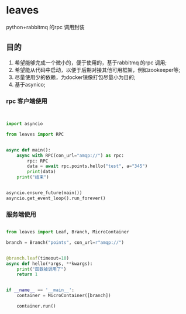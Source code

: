# leaves

python+rabbitmq 的rpc 调用封装

## 目的

1. 希望能够完成一个微小的，便于使用的，基于rabbitmq 的rpc 调用;
1. 希望能从代码中启动，以便于后期对接其他可用框架，例如zookeeper等;
1. 尽量使用少的依赖，为docker镜像打包尽量小为目的;
1. 基于asynico;

### rpc 客户端使用

```python


import asyncio

from leaves import RPC


async def main():
    async with RPC(con_url="amqp://") as rpc:
        rpc: RPC
        data = await rpc.points.hello("test", a="345")
        print(data)
    print("结束")


asyncio.ensure_future(main())
asyncio.get_event_loop().run_forever()

```

### 服务端使用

```python

from leaves import Leaf, Branch, MicroContainer

branch = Branch("points", con_url=r"amqp://")


@branch.leaf(timeout=10)
async def hello(*args, **kwargs):
    print("函数被调用了")
    return 1


if __name__ == '__main__':
    container = MicroContainer([branch])

    container.run()

```
